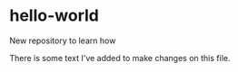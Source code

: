 # hello-world
New repository to learn how

There is some text I've added to make changes on this file.
